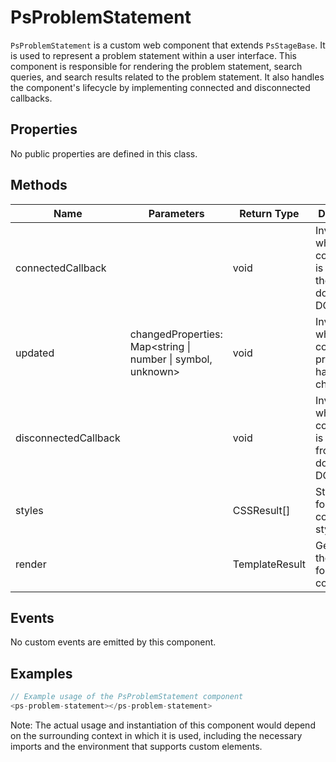 # PsProblemStatement

`PsProblemStatement` is a custom web component that extends `PsStageBase`. It is used to represent a problem statement within a user interface. This component is responsible for rendering the problem statement, search queries, and search results related to the problem statement. It also handles the component's lifecycle by implementing connected and disconnected callbacks.

## Properties

No public properties are defined in this class.

## Methods

| Name                  | Parameters                                  | Return Type | Description                                                                 |
|-----------------------|---------------------------------------------|-------------|-----------------------------------------------------------------------------|
| connectedCallback     |                                             | void        | Invoked when the component is added to the document's DOM.                  |
| updated               | changedProperties: Map<string \| number \| symbol, unknown> | void        | Invoked when the component's properties have changed.                       |
| disconnectedCallback  |                                             | void        | Invoked when the component is removed from the document's DOM.              |
| styles                |                                             | CSSResult[] | Static getter for the component's styles.                                   |
| render                |                                             | TemplateResult | Generates the template for the component.                                  |

## Events

No custom events are emitted by this component.

## Examples

```typescript
// Example usage of the PsProblemStatement component
<ps-problem-statement></ps-problem-statement>
```

Note: The actual usage and instantiation of this component would depend on the surrounding context in which it is used, including the necessary imports and the environment that supports custom elements.